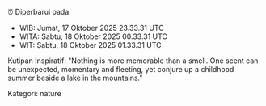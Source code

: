 ⏰ Diperbarui pada:
- WIB: Jumat, 17 Oktober 2025 23.33.31 UTC
- WITA: Sabtu, 18 Oktober 2025 00.33.31 UTC
- WIT: Sabtu, 18 Oktober 2025 01.33.31 UTC

Kutipan Inspiratif:
"Nothing is more memorable than a smell. One scent can be unexpected, momentary and fleeting, yet conjure up a childhood summer beside a lake in the mountains."


Kategori: nature

